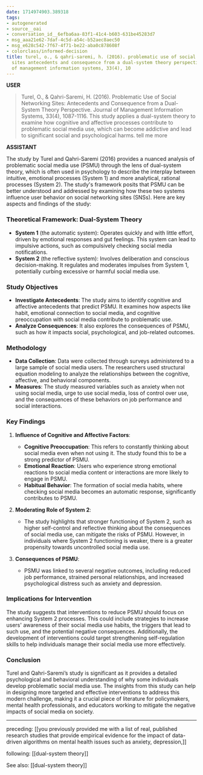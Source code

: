 ```yaml
---
date: 1714974903.389318
tags:
- autogenerated
- source__oai
- conversation_id__6efba6aa-83f1-41c4-b603-631be45283d7
- msg_aaa21e62-7daf-4c5d-a54c-b52aec8aec50
- msg_e628c542-7f67-4f71-be22-aba0c878608f
- colorclass/informed-decision
title: turel, o., & qahri-saremi, h. (2016). problematic use of social networking
  sites antecedents and consequence from a dual-system theory perspective. journal
  of management information systems, 33(4), 10
---
```


**USER**

>Turel, O., & Qahri-Saremi, H. (2016). Problematic Use of Social Networking Sites: Antecedents and Consequence from a Dual-System Theory Perspective. Journal of Management Information Systems, 33(4), 1087-1116.
>This study applies a dual-system theory to examine how cognitive and affective processes contribute to problematic social media use, which can become addictive and lead to significant social and psychological harms.
tell me more


**ASSISTANT**

The study by Turel and Qahri-Saremi (2016) provides a nuanced analysis of problematic social media use (PSMU) through the lens of dual-system theory, which is often used in psychology to describe the interplay between intuitive, emotional processes (System 1) and more analytical, rational processes (System 2). The study's framework posits that PSMU can be better understood and addressed by examining how these two systems influence user behavior on social networking sites (SNSs). Here are key aspects and findings of the study:

### Theoretical Framework: Dual-System Theory
- **System 1** (the automatic system): Operates quickly and with little effort, driven by emotional responses and gut feelings. This system can lead to impulsive actions, such as compulsively checking social media notifications.
- **System 2** (the reflective system): Involves deliberation and conscious decision-making. It regulates and moderates impulses from System 1, potentially curbing excessive or harmful social media use.

### Study Objectives
- **Investigate Antecedents**: The study aims to identify cognitive and affective antecedents that predict PSMU. It examines how aspects like habit, emotional connection to social media, and cognitive preoccupation with social media contribute to problematic use.
- **Analyze Consequences**: It also explores the consequences of PSMU, such as how it impacts social, psychological, and job-related outcomes.

### Methodology
- **Data Collection**: Data were collected through surveys administered to a large sample of social media users. The researchers used structural equation modeling to analyze the relationships between the cognitive, affective, and behavioral components.
- **Measures**: The study measured variables such as anxiety when not using social media, urge to use social media, loss of control over use, and the consequences of these behaviors on job performance and social interactions.

### Key Findings
1. **Influence of Cognitive and Affective Factors**:
   - **Cognitive Preoccupation**: This refers to constantly thinking about social media even when not using it. The study found this to be a strong predictor of PSMU.
   - **Emotional Reaction**: Users who experience strong emotional reactions to social media content or interactions are more likely to engage in PSMU.
   - **Habitual Behavior**: The formation of social media habits, where checking social media becomes an automatic response, significantly contributes to PSMU.

2. **Moderating Role of System 2**:
   - The study highlights that stronger functioning of System 2, such as higher self-control and reflective thinking about the consequences of social media use, can mitigate the risks of PSMU. However, in individuals where System 2 functioning is weaker, there is a greater propensity towards uncontrolled social media use.

3. **Consequences of PSMU**:
   - PSMU was linked to several negative outcomes, including reduced job performance, strained personal relationships, and increased psychological distress such as anxiety and depression.

### Implications for Intervention
The study suggests that interventions to reduce PSMU should focus on enhancing System 2 processes. This could include strategies to increase users' awareness of their social media use habits, the triggers that lead to such use, and the potential negative consequences. Additionally, the development of interventions could target strengthening self-regulation skills to help individuals manage their social media use more effectively.

### Conclusion
Turel and Qahri-Saremi’s study is significant as it provides a detailed psychological and behavioral understanding of why some individuals develop problematic social media use. The insights from this study can help in designing more targeted and effective interventions to address this modern challenge, making it a crucial piece of literature for policymakers, mental health professionals, and educators working to mitigate the negative impacts of social media on society.


---

preceding: [[you previously provided me with a list of real, published research studies that provide empirical evidence for the impact of data-driven algorithms on mental health issues such as anxiety, depression,]]  


following: [[dual-system theory]]

See also: [[dual-system theory]]